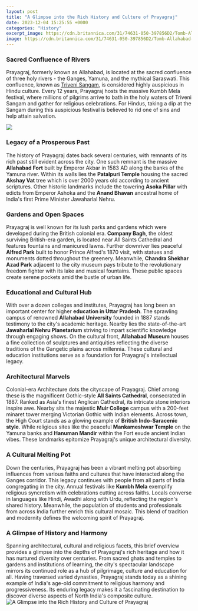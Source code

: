 ```yaml
---
layout: post
title: "A Glimpse into the Rich History and Culture of Prayagraj"
date: 2023-12-04 15:25:55 +0000
categories: "History"
excerpt_image: https://cdn.britannica.com/31/74631-050-397856D2/Tomb-Allahabad-Uttar-Pradesh-India.jpg
image: https://cdn.britannica.com/31/74631-050-397856D2/Tomb-Allahabad-Uttar-Pradesh-India.jpg
---
```


### Sacred Confluence of Rivers
Prayagraj, formerly known as Allahabad, is located at the sacred confluence of three holy rivers - the Ganges, Yamuna, and the mythical Saraswati. This confluence, known as [Triveni Sangam](https://ustoday.github.io/2024-01-04-voyage-en-syrie-r-xe9cit-d-un-voyageur/), is considered highly auspicious in Hindu culture. Every 12 years, Prayagraj hosts the massive Kumbh Mela festival, where millions of pilgrims arrive to bath in the holy waters of Triveni Sangam and gather for religious celebrations. For Hindus, taking a dip at the Sangam during this auspicious festival is believed to rid one of sins and help attain salvation. 

![](https://www.tourmyindia.com/socialimg/khusro-bagh-prayagraj.jpg)
### Legacy of a Prosperous Past
The history of Prayagraj dates back several centuries, with remnants of its rich past still evident across the city. One such remnant is the massive **Allahabad Fort** built by Emperor Akbar in 1583 AD along the banks of the Yamuna river. Within its walls lies the **Patalpuri Temple** housing the sacred **Akshay Vat** tree which is over 2000 years old according to ancient scriptures. Other historic landmarks include the towering **Asoka Pillar** with edicts from Emperor Ashoka and the **Anand Bhavan** ancestral home of India's first Prime Minister Jawaharlal Nehru.
### Gardens and Open Spaces
Prayagraj is well known for its lush parks and gardens which were developed during the British colonial era. **Company Bagh**, the oldest surviving British-era garden, is located near All Saints Cathedral and features fountains and manicured lawns. Further downriver lies peaceful **Alfred Park** built to honor Prince Alfred's 1870 visit, with statues and monuments dotted throughout the greenery. Meanwhile, **Chandra Shekhar Azad Park** adjacent to the city museum pays tribute to the revolutionary freedom fighter with its lake and musical fountains. These public spaces create serene pockets amid the bustle of urban life.
### Educational and Cultural Hub  
With over a dozen colleges and institutes, Prayagraj has long been an important center for higher **education in Uttar Pradesh**. The sprawling campus of renowned **Allahabad University** founded in 1887 stands testimony to the city's academic heritage. Nearby lies the state-of-the-art **Jawaharlal Nehru Planetarium** striving to impart scientific knowledge through engaging shows. On the cultural front, **Allahabad Museum** houses a fine collection of sculptures and antiquities reflecting the diverse traditions of the Gangetic plains across millennia. These cultural and education institutions serve as a foundation for Prayagraj's intellectual legacy.
### Architectural Marvels
Colonial-era Architecture dots the cityscape of Prayagraj. Chief among these is the magnificent Gothic-style **All Saints Cathedral**, consecrated in 1887. Ranked as Asia's finest Anglican Cathedral, its intricate stone interiors inspire awe. Nearby sits the majestic **Muir College** campus with a 200-feet minaret tower merging Victorian Gothic with Indian elements. Across town, the High Court stands as a glowing example of **British Indo-Saracenic style**. While religious sites like the peaceful **Mankameshwar Temple** on the Yamuna banks and **Hanuman Mandir** within the Fort exude ancient Indian vibes. These landmarks epitomize Prayagraj's unique architectural diversity.
### A Cultural Melting Pot
Down the centuries, Prayagraj has been a vibrant melting pot absorbing influences from various faiths and cultures that have interacted along the Ganges corridor. This legacy continues with people from all parts of India congregating in the city. Annual festivals like **Kumbh Mela** exemplify religious syncretism with celebrations cutting across faiths. Locals converse in languages like Hindi, Awadhi along with Urdu, reflecting the region's shared history. Meanwhile, the population of students and professionals from across India further enrich this cultural mosaic. This blend of tradition and modernity defines the welcoming spirit of Prayagraj.
### A Glimpse of History and Harmony 
Spanning architectural, cultural and religious facets, this brief overview provides a glimpse into the depths of Prayagraj's rich heritage and how it has nurtured diversity over centuries. From sacred ghats and temples to gardens and institutions of learning, the city's spectacular landscape mirrors its continued role as a hub of pilgrimage, culture and education for all. Having traversed varied dynasties, Prayagraj stands today as a shining example of India's age-old commitment to religious harmony and progressiveness. Its enduring legacy makes it a fascinating destination to discover diverse aspects of North India's composite culture.
![A Glimpse into the Rich History and Culture of Prayagraj](https://cdn.britannica.com/31/74631-050-397856D2/Tomb-Allahabad-Uttar-Pradesh-India.jpg)
